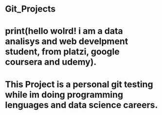 # Git_Projects
# print(hello wolrd! i am a data analisys and web develpment student, from platzi, google coursera and udemy).
# This Project is a personal git testing while im doing programming lenguages and data science careers.

